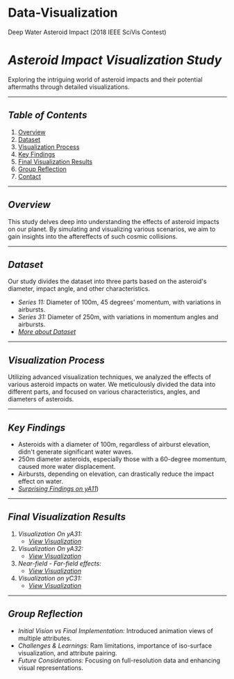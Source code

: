 # Data-Visualization
Deep Water Asteroid Impact (2018 IEEE SciVis Contest)

# *Asteroid Impact Visualization Study*

Exploring the intriguing world of asteroid impacts and their potential aftermaths through detailed visualizations.

---

## *Table of Contents*

1. [Overview](#overview)
2. [Dataset](#dataset)
3. [Visualization Process](#visualization-process)
4. [Key Findings](#key-findings)
5. [Final Visualization Results](#final-visualization-results)
6. [Group Reflection](#group-reflection)
7. [Contact](#contact)

---

## *Overview*

This study delves deep into understanding the effects of asteroid impacts on our planet. By simulating and visualizing various scenarios, we aim to gain insights into the aftereffects of such cosmic collisions.

---

## *Dataset*

Our study divides the dataset into three parts based on the asteroid's diameter, impact angle, and other characteristics. 

- *Series 11:* Diameter of 100m, 45 degrees' momentum, with variations in airbursts.
- *Series 31:* Diameter of 250m, with variations in momentum angles and airbursts.
- [*More about Dataset*](https://oceans11.lanl.gov/deepwaterimpact/)

---

## *Visualization Process*

Utilizing advanced visualization techniques, we analyzed the effects of various asteroid impacts on water. We meticulously divided the data into different parts, and focused on various characteristics, angles, and diameters of asteroids.

---

## *Key Findings*

- Asteroids with a diameter of 100m, regardless of airburst elevation, didn't generate significant water waves.
- 250m diameter asteroids, especially those with a 60-degree momentum, caused more water displacement.
- Airbursts, depending on elevation, can drastically reduce the impact effect on water.
- [*Surprising Findings on yA11*](https://youtu.be/t9Mg24F1_So))

---

## *Final Visualization Results*

1. *Visualization On yA31:* 
    - [*View Visualization*](https://youtu.be/y8hhYj9Gerg)
2. *Visualization On yA32:* 
    - [*View Visualization*](https://youtu.be/aKjL5YP2-4Y)
3. *Near-field - Far-field effects:* 
    - [*View Visualization*](https://youtu.be/y8hhYj9Gerg)
4. *Visualization on yC31:* 
    - [*View Visualization*](https://youtu.be/-jqfJfgQ7S0)

---

## *Group Reflection*

- *Initial Vision vs Final Implementation:* Introduced animation views of multiple attributes.
- *Challenges & Learnings:* Ram limitations, importance of iso-surface visualization, and attribute pairing.
- *Future Considerations:* Focusing on full-resolution data and enhancing visual representations.
